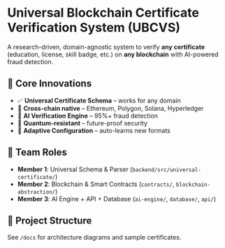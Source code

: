 # Universal Blockchain Certificate Verification System (UBCVS)

A research-driven, domain-agnostic system to verify **any certificate** (education, license, skill badge, etc.) on **any blockchain** with AI-powered fraud detection.

## 🧩 Core Innovations
- ✅ **Universal Certificate Schema** – works for any domain
- 🌉 **Cross-chain native** – Ethereum, Polygon, Solana, Hyperledger
- 🤖 **AI Verification Engine** – 95%+ fraud detection
- 🔐 **Quantum-resistant** – future-proof security
- 🔄 **Adaptive Configuration** – auto-learns new formats

## 👥 Team Roles
- **Member 1**: Universal Schema & Parser (`backend/src/universal-certificate/`)
- **Member 2**: Blockchain & Smart Contracts (`contracts/`, `blockchain-abstraction/`)
- **Member 3**: AI Engine + API + Database (`ai-engine/`, `database/`, `api/`)

## 📁 Project Structure
See `/docs` for architecture diagrams and sample certificates.